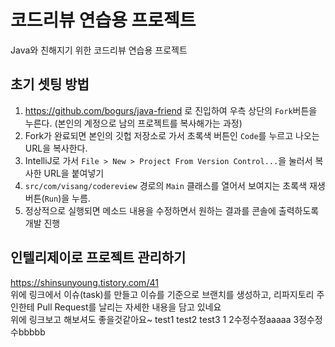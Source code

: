 # 코드리뷰 연습용 프로젝트
Java와 친해지기 위한 코드리뷰 연습용 프로젝트

## 초기 셋팅 방법
1. https://github.com/bogurs/java-friend 로 진입하여 우측 상단의 `Fork`버튼을 누른다. (본인의 계정으로 남의 프로젝트를 복사해가는 과정)
2. Fork가 완료되면 본인의 깃헙 저장소로 가서 초록색 버튼인 `Code`를 누르고 나오는 URL을 복사한다.
3. IntelliJ로 가서 `File > New > Project From Version Control...`을 눌러서 복사한 URL을 붙여넣기
4. `src/com/visang/codereview` 경로의 `Main` 클래스를 열어서 보여지는 초록색 재생버튼(`Run`)을 누름.
5. 정상적으로 실행되면 메소드 내용을 수정하면서 원하는 결과를 콘솔에 출력하도록 개발 진행

## 인텔리제이로 프로젝트 관리하기
https://shinsunyoung.tistory.com/41  
위에 링크에서 이슈(task)를 만들고 이슈를 기준으로 브랜치를 생성하고, 리파지토리 주인한테 Pull Request를 날리는 자세한 내용을 담고 있네요  
위에 링크보고 해보셔도 좋을것같아요~
test1
test2
test3
1
2수정수정aaaaa
3정수정수bbbbb